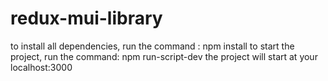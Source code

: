 # redux-mui-library
to install all dependencies, run the command : npm install
to start the project, run the command: npm run-script-dev
the project will start at your localhost:3000

